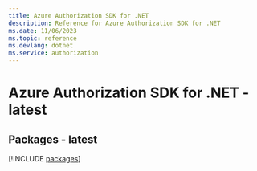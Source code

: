 ```yaml
---
title: Azure Authorization SDK for .NET
description: Reference for Azure Authorization SDK for .NET
ms.date: 11/06/2023
ms.topic: reference
ms.devlang: dotnet
ms.service: authorization
---
```

# Azure Authorization SDK for .NET - latest
## Packages - latest
[!INCLUDE [packages](authorization-index.md)]